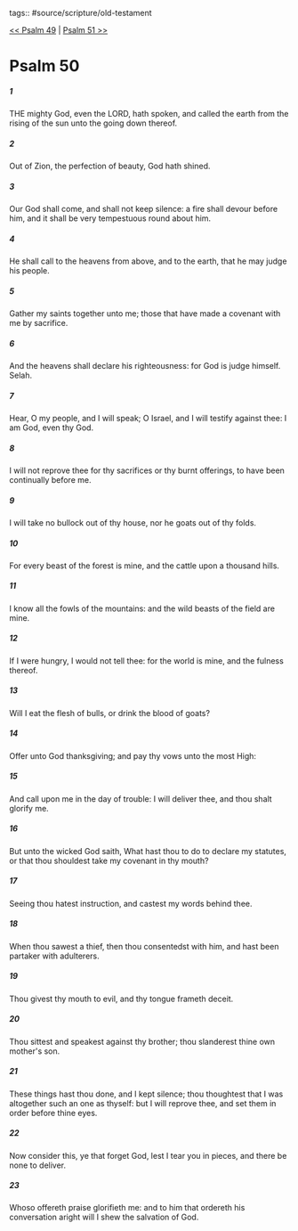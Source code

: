 tags:: #source/scripture/old-testament

[<< Psalm 49](/Old_Testament/19_Psalms/Psalm_49.md) | [Psalm 51 >>](/Old_Testament/19_Psalms/Psalm_51.md)

# Psalm 50

##### 1

THE mighty God, even the LORD, hath spoken, and called the earth from the rising of the sun unto the going down thereof.

##### 2

Out of Zion, the perfection of beauty, God hath shined.

##### 3

Our God shall come, and shall not keep silence: a fire shall devour before him, and it shall be very tempestuous round about him.

##### 4

He shall call to the heavens from above, and to the earth, that he may judge his people.

##### 5

Gather my saints together unto me; those that have made a covenant with me by sacrifice.

##### 6

And the heavens shall declare his righteousness: for God is judge himself. Selah.

##### 7

Hear, O my people, and I will speak; O Israel, and I will testify against thee: I am God, even thy God.

##### 8

I will not reprove thee for thy sacrifices or thy burnt offerings, to have been continually before me.

##### 9

I will take no bullock out of thy house, nor he goats out of thy folds.

##### 10

For every beast of the forest is mine, and the cattle upon a thousand hills.

##### 11

I know all the fowls of the mountains: and the wild beasts of the field are mine.

##### 12

If I were hungry, I would not tell thee: for the world is mine, and the fulness thereof.

##### 13

Will I eat the flesh of bulls, or drink the blood of goats?

##### 14

Offer unto God thanksgiving; and pay thy vows unto the most High:

##### 15

And call upon me in the day of trouble: I will deliver thee, and thou shalt glorify me.

##### 16

But unto the wicked God saith, What hast thou to do to declare my statutes, or that thou shouldest take my covenant in thy mouth?

##### 17

Seeing thou hatest instruction, and castest my words behind thee.

##### 18

When thou sawest a thief, then thou consentedst with him, and hast been partaker with adulterers.

##### 19

Thou givest thy mouth to evil, and thy tongue frameth deceit.

##### 20

Thou sittest and speakest against thy brother; thou slanderest thine own mother's son.

##### 21

These things hast thou done, and I kept silence; thou thoughtest that I was altogether such an one as thyself: but I will reprove thee, and set them in order before thine eyes.

##### 22

Now consider this, ye that forget God, lest I tear you in pieces, and there be none to deliver.

##### 23

Whoso offereth praise glorifieth me: and to him that ordereth his conversation aright will I shew the salvation of God.
